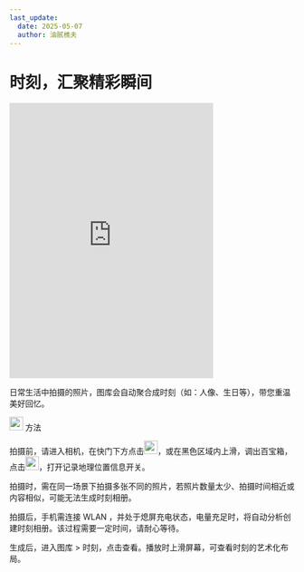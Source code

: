 ```yaml
---
last_update:
  date: 2025-05-07
  author: 油腻樵夫
---
```


# 时刻，汇聚精彩瞬间

<iframe src="https://tips-p01-drcn.dbankcdn.cn/MODEL/EMUI/C00B030/resource/card/202409110ktSpl/zh-cn/image/video/10044580_f001_Highlights.mp4#toolbar=0" scrolling="no" border="0" frameborder="no" framespacing="0" allowfullscreen="true" width="360" height="486"> </iframe>


日常生活中拍摄的照片，图库会自动聚合成时刻（如：人像、生日等），带您重温美好回忆。

<img src="https://tips-p01-drcn.dbankcdn.cn/MODEL/EMUI/C00B030/resource/card/202503041becsx/zh-cn/image/common/buttons/fig_method.png" width="24" height="24"/> 方法

拍摄前，请进入相机，在快门下方点击<img src="https://tips-p01-drcn.dbankcdn.cn/MODEL/EMUI/C00B030/resource/card/202409110ktSpl/zh-cn/image/common/buttons/ic_camera_up.png" width="24" height="24"/>，或在黑色区域内上滑，调出百宝箱，点击<img src="https://tips-p01-drcn.dbankcdn.cn/MODEL/EMUI/C00B030/resource/card/202409110ktSpl/zh-cn/image/common/buttons/ic_camera_setting_normal.png" width="24" height="24"/>，打开记录地理位置信息开关。

拍摄时，需在同一场景下拍摄多张不同的照片，若照片数量太少、拍摄时间相近或内容相似，可能无法生成时刻相册。

拍摄后，手机需连接 WLAN ，并处于熄屏充电状态，电量充足时，将自动分析创建时刻相册。该过程需要一定时间，请耐心等待。

生成后，进入图库 > 时刻，点击查看。播放时上滑屏幕，可查看时刻的艺术化布局。



